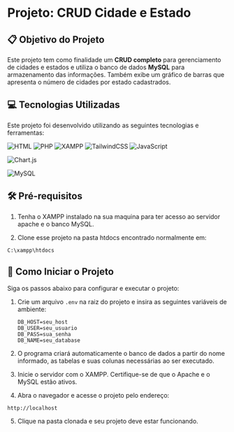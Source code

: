 # Projeto: CRUD Cidade e Estado

## 📋 Objetivo do Projeto

Este projeto tem como finalidade um **CRUD completo** para gerenciamento de cidades e estados e utiliza o banco de dados **MySQL** para armazenamento das informações. Também exibe um gráfico de barras que apresenta o número de cidades por estado cadastrados.

## 💻 Tecnologias Utilizadas

Este projeto foi desenvolvido utilizando as seguintes tecnologias e ferramentas:

![HTML](https://img.shields.io/badge/HTML-E34F26?style=for-the-badge&logo=html5&logoColor=white)
![PHP](https://img.shields.io/badge/PHP-777BB4?style=for-the-badge&logo=php&logoColor=white)
![XAMPP](https://img.shields.io/badge/XAMPP-FB7A24?style=for-the-badge&logo=xampp&logoColor=white)
![TailwindCSS](https://img.shields.io/badge/TailwindCSS-06B6D4?style=for-the-badge&logo=tailwindcss&logoColor=white)
![JavaScript](https://img.shields.io/badge/JavaScript-F7DF1E?style=for-the-badge&logo=javascript&logoColor=black)

![Chart.js](https://img.shields.io/badge/Chart.js-FF6384?style=for-the-badge&logo=chartdotjs&logoColor=white)

![MySQL](https://img.shields.io/badge/MySQL-4479A1?style=for-the-badge&logo=mysql&logoColor=white)

## 🛠️ Pré-requisitos

1. Tenha o XAMPP instalado na sua maquina para ter acesso ao servidor apache e o banco MySQL.

2. Clone esse projeto na pasta htdocs encontrado normalmente em:

```
C:\xampp\htdocs
```

## 🚀 Como Iniciar o Projeto

Siga os passos abaixo para configurar e executar o projeto:

1. Crie um arquivo `.env` na raiz do projeto e insira as seguintes variáveis de ambiente:
    ```env
    DB_HOST=seu_host
    DB_USER=seu_usuario
    DB_PASS=sua_senha
    DB_NAME=seu_database
    ```
2. O programa criará automaticamente o banco de dados a partir do nome informado, as tabelas e suas colunas necessárias ao ser executado.

3. Inicie o servidor com o XAMPP. Certifique-se de que o Apache e o MySQL estão ativos.

4. Abra o navegador e acesse o projeto pelo endereço:

```
http://localhost
```

5. Clique na pasta clonada e seu projeto deve estar funcionando.

